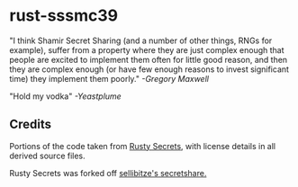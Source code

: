 # rust-sssmc39
"I think Shamir Secret Sharing (and a number of other things, RNGs for example), suffer from a property where they are just complex enough that people are excited to implement them often for little good reason, and then they are complex enough (or have few enough reasons to invest significant time) they implement them poorly." *-Gregory Maxwell*

"Hold my vodka" *-Yeastplume*


## Credits

Portions of the code taken from [Rusty Secrets](https://github.com/SpinResearch/RustySecrets), with license details in all derived source files.

Rusty Secrets was forked off [sellibitze's secretshare.](https://github.com/sellibitze/secretshare)
